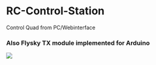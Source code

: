 RC-Control-Station
==================

Control Quad from PC/Webinterface</h1>
<h3>Also Flysky TX module implemented for Arduino </h3>
<img src="https://raw.github.com/debianmaster/RC-Control-Station/master/static/img/rc+control_center.png"/>


